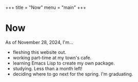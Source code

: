 +++
title = "Now"
menu = "main"
+++

# Now

As of November 28, 2024, I'm...

- fleshing this website out.
- working part-time at my town's cafe.
- learning Emacs Lisp to create my own package.
- studying. Less than a month left!
- deciding where to go next for the spring. I'm graduating.